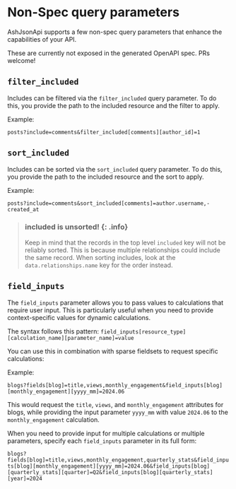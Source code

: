 # Non-Spec query parameters

AshJsonApi supports a few non-spec query parameters that enhance
the capabilities of your API.

These are currently not exposed in the generated OpenAPI spec. PRs welcome!

## `filter_included`

Includes can be filtered via the `filter_included` query parameter.
To do this, you provide the path to the included resource and the
filter to apply.

Example:

`posts?include=comments&filter_included[comments][author_id]=1`


## `sort_included`

Includes can be sorted via the `sort_included` query parameter.
To do this, you provide the path to the included resource and the
sort to apply.

Example:

`posts?include=comments&sort_included[comments]=author.username,-created_at`

> ### included is unsorted! {: .info}
>
> Keep in mind that the records in the top level `included` key will not be
> reliably sorted. This is because multiple relationships could include the same record.
> When sorting includes, look at the `data.relationships.name` key for the order instead.

## `field_inputs`

The `field_inputs` parameter allows you to pass values to calculations that require user input.
This is particularly useful when you need to provide context-specific values for dynamic calculations.

The syntax follows this pattern:
`field_inputs[resource_type][calculation_name][parameter_name]=value`

You can use this in combination with sparse fieldsets to request specific calculations:

Example:

`blogs?fields[blog]=title,views,monthly_engagement&field_inputs[blog][monthly_engagement][yyyy_mm]=2024.06`

This would request the `title`, `views`, and `monthly_engagement` attributes for blogs, while providing 
the input parameter `yyyy_mm` with value `2024.06` to the `monthly_engagement` calculation.

When you need to provide input for multiple calculations or multiple parameters, specify each `field_inputs` parameter in its full form:

`blogs?fields[blog]=title,views,monthly_engagement,quarterly_stats&field_inputs[blog][monthly_engagement][yyyy_mm]=2024.06&field_inputs[blog][quarterly_stats][quarter]=Q2&field_inputs[blog][quarterly_stats][year]=2024`
